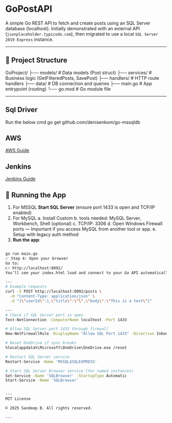 # GoPostAPI

A simple Go REST API to fetch and create posts using an SQL Server database (localhost). Initially demonstrated with an external API (`jsonplaceholder.typicode.com`), then migrated to use a local `SQL Server 2019 Express` instance.

---

## 📁 Project Structure

GoProject/ 
├── models/ # Data models (Post struct) 
├── services/ # Business logic (GetFilteredPosts, SavePost) 
├── handlers/ # HTTP route handlers 
├── data/ # DB connection and queries 
├── main.go # App entrypoint (routing) 
└── go.mod # Go module file

---
## Sql Driver
Run the below cmd
go get github.com/denisenkom/go-mssqldb

## AWS
[AWS Guide](docs/aws.md)

## Jenkins
[Jenkins Guide](docs/jenkins.md)

## 🚀 Running the App

1. For MSSQL **Start SQL Server** (ensure port 1433 is open and TCP/IP enabled)
2. For MySQL 
    a. Install Custom
    b. tools needed: MySQL Server, Workbench, Shell (optional)
    c. TCP/IP: 3306
    d. Open Windows Firewall ports — Important if you access MySQL from another tool or app.
    e. Setup with legacy auth method
3. **Run the app**:
```bash

go run main.go
✅ Step 4: Open your browser
Go to:
👉 http://localhost:8092/
You’ll see your index.html load and connect to your Go API automatically.

---
# Example requests
curl -X POST http://localhost:8092/posts \
  -H "Content-Type: application/json" \
  -d "{\"userId\":1,\"title\":\"\",\"body\":\"This is a test\"}"

---
# Check if SQL Server port is open
Test-NetConnection -ComputerName localhost -Port 1433

# Allow SQL Server port 1433 through firewall
New-NetFirewallRule -DisplayName "Allow SQL Port 1433" -Direction Inbound -Protocol TCP -LocalPort 1433 -Action Allow

# Reset OneDrive if sync breaks
%localappdata%\Microsoft\OneDrive\OneDrive.exe /reset

# Restart SQL Server service
Restart-Service -Name 'MSSQL$SQLEXPRESS'

# Start SQL Server Browser service (for named instances)
Set-Service -Name 'SQLBrowser' -StartupType Automatic
Start-Service -Name 'SQLBrowser'


---
MIT License

© 2025 Sandeep B. All rights reserved.

---

